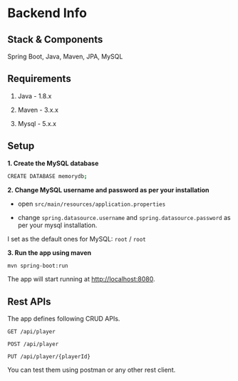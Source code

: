 # Backend Info

## Stack & Components

Spring Boot, Java, Maven, JPA, MySQL

## Requirements

1. Java - 1.8.x

2. Maven - 3.x.x

3. Mysql - 5.x.x

##  Setup

**1. Create the MySQL database**

```bash
CREATE DATABASE memorydb;
```

**2. Change MySQL username and password as per your installation**

+ open `src/main/resources/application.properties`

+ change `spring.datasource.username` and `spring.datasource.password` as per your mysql installation. 

I set as the default ones for MySQL: `root` / `root`

**3. Run the app using maven**

```bash
mvn spring-boot:run
```

The app will start running at <http://localhost:8080>.

## Rest APIs

The app defines following CRUD APIs.

    GET /api/player
    
    POST /api/player
    
    PUT /api/player/{playerId}

You can test them using postman or any other rest client.
